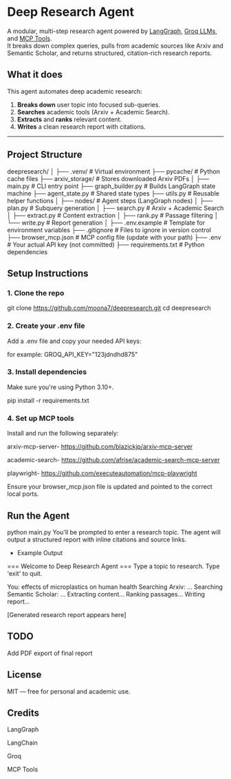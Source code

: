 # Deep Research Agent

A modular, multi-step research agent powered by [LangGraph](https://github.com/langchain-ai/langgraph), [Groq LLMs](https://groq.com/), and [MCP Tools](https://github.com/modelcontextprotocol/servers?tab=readme-ov-file).  
It breaks down complex queries, pulls from academic sources like Arxiv and Semantic Scholar, and returns structured, citation-rich research reports.


## What it does

This agent automates deep academic research:

1. **Breaks down** user topic into focused sub-queries.
2. **Searches** academic tools (Arxiv + Academic Search).
3. **Extracts** and **ranks** relevant content.
4. **Writes** a clean research report with citations.

---

## Project Structure

deepresearch/
│
├── .venv/ # Virtual environment
├── pycache/ # Python cache files
├── arxiv_storage/ # Stores downloaded Arxiv PDFs
│
├── main.py # CLI entry point
├── graph_builder.py # Builds LangGraph state machine
├── agent_state.py # Shared state types
├── utils.py # Reusable helper functions
│
├── nodes/ # Agent steps (LangGraph nodes)
│ ├── plan.py # Subquery generation
│ ├── search.py # Arxiv + Academic Search
│ ├── extract.py # Content extraction
│ ├── rank.py # Passage filtering
│ └── write.py # Report generation
│
├── .env.example # Template for environment variables
├── .gitignore # Files to ignore in version control
├── browser_mcp.json # MCP config file (update with your path)
├── .env # Your actual API key (not committed)
├── requirements.txt # Python dependencies


## Setup Instructions

### 1. Clone the repo

git clone https://github.com/moona7/deepresearch.git
cd deepresearch
### 2. Create your .env file
Add a .env file and copy your needed API keys:

for example:
GROQ_API_KEY="123jdndhd875"

### 3. Install dependencies
Make sure you're using Python 3.10+.

pip install -r requirements.txt

### 4. Set up MCP tools
Install and run the following separately:

arxiv-mcp-server- https://github.com/blazickjp/arxiv-mcp-server

academic-search- https://github.com/afrise/academic-search-mcp-server

playwright- https://github.com/executeautomation/mcp-playwright

Ensure your browser_mcp.json file is updated and pointed to the correct local ports.

## Run the Agent

python main.py
You'll be prompted to enter a research topic.
The agent will output a structured report with inline citations and source links.

- Example Output

=== Welcome to Deep Research Agent ===
Type a topic to research. Type 'exit' to quit.

You: effects of microplastics on human health
Searching Arxiv: ...
Searching Semantic Scholar: ...
Extracting content...
Ranking passages...
Writing report...

[Generated research report appears here]

## TODO

 Add PDF export of final report


## License
MIT — free for personal and academic use.

## Credits
LangGraph

LangChain

Groq

MCP Tools
